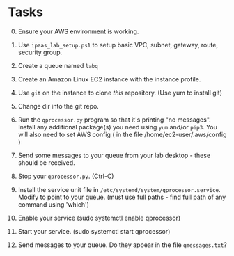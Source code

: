 Tasks
=====

0. Ensure your AWS environment is working.

1. Use `ipaas_lab_setup.ps1` to setup basic VPC, subnet, gateway, route, security group.

2. Create a queue  named `labq`

3. Create an Amazon Linux EC2 instance with the instance profile.

4. Use `git` on the instance to clone *this* repository. (Use yum to install git)

5. Change dir into the git repo.

6. Run the `qprocessor.py` program so that it's printing "no messages".
   Install any additional package(s) you need using `yum` and/or `pip3`.
   You will also need to set AWS config ( in the file /home/ec2-user/.aws/config )

7. Send some messages to your queue from your lab desktop - these should be received.

8. Stop your `qprocessor.py`. (Ctrl-C)

9. Install the service unit file in `/etc/systemd/system/qprocessor.service`.
	Modify to point to your queue.
	(must use full paths - find full path of any command using 'which')

10. Enable your service (sudo systemctl enable qprocessor)

11. Start your service. (sudo systemctl start qprocessor)

12. Send messages to your queue. Do they appear in the file `qmessages.txt`?

